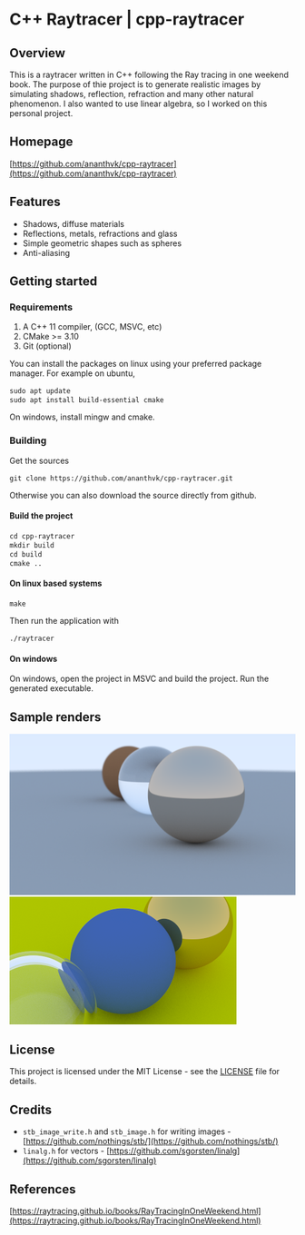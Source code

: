 # C++ Raytracer | cpp-raytracer

## Overview
This is a raytracer written in C++ following the Ray tracing in one weekend book. The purpose of thie project is to generate realistic images by simulating shadows, reflection, refraction and many other natural phenomenon. I also wanted to use linear algebra, so I worked on this personal project.

## Homepage
[https://github.com/ananthvk/cpp-raytracer](https://github.com/ananthvk/cpp-raytracer)

## Features
* Shadows, diffuse materials
* Reflections, metals, refractions and glass
* Simple geometric shapes such as spheres
* Anti-aliasing

## Getting started
### Requirements
1. A C++ 11 compiler, (GCC, MSVC, etc)
2. CMake >= 3.10
3. Git (optional)

You can install the packages on linux using your preferred package manager.
For example on ubuntu,
```
sudo apt update
sudo apt install build-essential cmake
```
On windows, install mingw and cmake.

### Building
Get the sources
```
git clone https://github.com/ananthvk/cpp-raytracer.git
```
Otherwise you can also download the source directly from github.
#### Build the project
```
cd cpp-raytracer
mkdir build
cd build
cmake ..
```
#### On linux based systems
```
make
```
Then run the application with
```
./raytracer
```
#### On windows
On windows, open the project in MSVC and build the project.
Run the generated executable.

## Sample renders
![A render of a scene with 3 spheres](renders/partial_1k_50recursions.png)
![A closeup view of 3 sphers](renders/image_21_1k_50recursions.png)

## License
This project is licensed under the MIT License - see the [LICENSE](LICENSE) file for details.

## Credits
* `stb_image_write.h` and `stb_image.h` for writing images - [https://github.com/nothings/stb/](https://github.com/nothings/stb/)
* `linalg.h` for vectors -  [https://github.com/sgorsten/linalg](https://github.com/sgorsten/linalg)

## References
[https://raytracing.github.io/books/RayTracingInOneWeekend.html](https://raytracing.github.io/books/RayTracingInOneWeekend.html)
